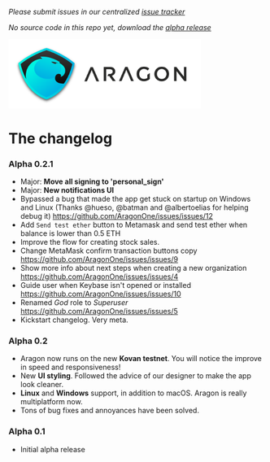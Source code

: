 *Please submit issues in our centralized [issue tracker](../../../issues/issues)*

*No source code in this repo yet, download the [alpha release](../../releases)*

<img src="https://github.com/aragonone/issues/blob/master/logo.png" width="75%"/>

# The changelog

### Alpha 0.2.1

- Major: **Move all signing to 'personal_sign'**
- Major: **New notifications UI**
- Bypassed a bug that made the app get stuck on startup on Windows and Linux (Thanks @hueso, @batman and @albertoelias for helping debug it) https://github.com/AragonOne/issues/issues/12
- Add `Send test ether` button to Metamask and send test ether when balance is lower than 0.5 ETH
- Improve the flow for creating stock sales.
- Change MetaMask confirm transaction buttons copy https://github.com/AragonOne/issues/issues/9
- Show more info about next steps when creating a new organization https://github.com/AragonOne/issues/issues/4
- Guide user when Keybase isn't opened or installed https://github.com/AragonOne/issues/issues/10
- Renamed *God* role to *Superuser* https://github.com/AragonOne/issues/issues/5
- Kickstart changelog. Very meta.

### Alpha 0.2

- Aragon now runs on the new **Kovan testnet**. You will notice the improve in speed and responsiveness!
- New **UI styling**. Followed the advice of our designer to make the app look cleaner.
- **Linux** and **Windows** support, in addition to macOS. Aragon is really multiplatform now.
- Tons of bug fixes and annoyances have been solved. 

### Alpha 0.1

- Initial alpha release
